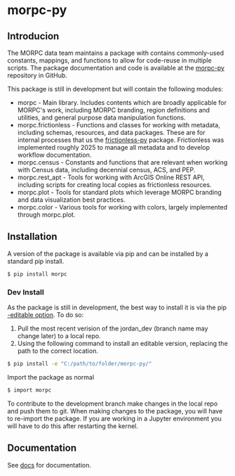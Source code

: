 # morpc-py

## Introducion

The MORPC data team maintains a package with contains commonly-used constants, mappings, and functions to allow for code-reuse in multiple scripts.  The package documentation and code is available at the [morpc-py](https://github.com/morpc/morpc-py) repository in GitHub.

This package is still in development but will contain the following modules:

  - morpc - Main library.  Includes contents which are broadly applicable for MORPC's work, including MORPC branding, region definitions and utilities, and general purpose data manipulation functions.
  - morpc.frictionless -  Functions and classes for working with metadata, including schemas, resources, and data packages. These are for internal processes that us the [frictionless-py](https://github.com/frictionlessdata/frictionless-py/tree/main) package. Frictionless was implemented roughly 2025 to manage all metadata and to develop workflow documentation.
  - morpc.census - Constants and functions that are relevant when working with Census data, including decennial census, ACS, and PEP.
  - morpc.rest_apt - Tools for working with ArcGIS Online REST API, including scripts for creating local copies as frictionless resources.
  - morpc.plot - Tools for standard plots which leverage MORPC branding and data visualization best practices.
  - morpc.color - Various tools for working with colors, largely implemented through morpc.plot.

## Installation

A version of the package is available via pip and can be installed by a standard pip install. 

```bash
$ pip install morpc
```

### Dev Install

As the package is still in development, the best way to install it is via the pip [-editable option](https://setuptools.pypa.io/en/latest/userguide/development_mode.html). To do so:
1. Pull the most recent verision of the jordan_dev (branch name may change later) to a local repo.
2. Using the following command to install an editable version, replacing the path to the correct location.

```bash
$ pip install -e "C:/path/to/folder/morpc-py/"
```

Import the package as normal
```bash
$ import morpc
```

To contribute to the development branch make changes in the local repo and push them to git. When making changes to the package, you will have to re-import the package. If you are working in a Jupyter environment you will have to do this after restarting the kernel.

## Documentation

See [docs](https://morpc.github.io/morpc-py) for documentation.
